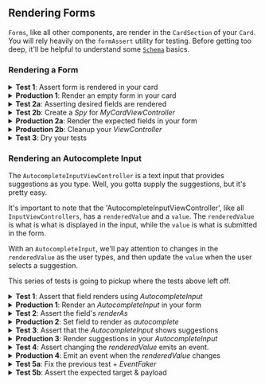 ## Rendering Forms

`Forms`, like all other components, are render in the `CardSection` of your `Card`. You will rely heavily on the `formAssert` utility for testing. Before getting too deep, it'll be helpful to understand some [`Schema`](../schemas) basics.

### Rendering a Form

<details>
<summary><strong>Test 1</strong>: Assert form is rendered in your card</summary>

```ts
import { AbstractSpruceFixtureTest } from '@sprucelabs/spruce-test-fixtures'
import { formAssert } from '@sprucelabs/heartwood-view-controllers'

export default class MyCardTest extends AbstractSpruceFixtureTest {
    @test()
    protected async rendersACard() {
        const vc = this.views.Controller('eightbitstories.my-card', {})
        formAssert.cardRendersForm(vc)
    }
}
```
</details>

<details>
<summary><strong>Production 1</strong>: Render an empty form in your card</summary>

This is a big first step, but pay attention to a few things:

1. You construct your form using the `buildForm` utility for better typing.
2. The `FormViewController` interface is a generic, so it'll take the type of your `Schema` to enable advanced typing.
3. You render your `Form` into the `form` property of your `CardSection`.

```ts
import {
    AbstractViewController,
    ViewControllerOptions,
    Card,
    CardViewController,
    buildForm,
    FormViewController,
} from '@sprucelabs/heartwood-view-controllers'
import { buildSchema } from '@sprucelabs/schema'

export default class MyCardViewController extends AbstractViewController<Card> {
    public static id = 'my-card'
    private cardVc: CardViewController
    protected formVc: FormViewController<MyFormSchema>

    public constructor(options: ViewControllerOptions) {
        super(options)

        this.formVc = this.Controller(
            'form',
            buildForm({
                schema: myFormSchema,
                sections: [],
            })
        )
        this.cardVc = this.Controller('card', {
            body: {
                sections: [
                    {
                        form: this.formVc.render(),
                    },
                ],
            },
        })
    }

    public render() {
        return this.cardVc.render()
    }
}

const myFormSchema = buildSchema({
    id: 'myForm',
    fields: {},
})

type MyFormSchema = typeof myFormSchema

```

> **Note**: You will rely on `buildForm` to get better typing while constructing your form.

</details>

<details>
<summary><strong>Test 2a</strong>: Asserting desired fields are rendered</summary>

Our goal is to check that a desired field is being rendered, but first we'll get blocked by needing to expose our `formVc`. We'll do that using a test double.

```ts
import { AbstractSpruceFixtureTest } from '@sprucelabs/spruce-test-fixtures'
import { formAssert } from '@sprucelabs/heartwood-view-controllers'

export default class MyCardTest extends AbstractSpruceFixtureTest {
    @test()
    protected async rendersACard() {
        const vc = this.views.Controller('eightbitstories.my-card', {})
        formAssert.cardRendersForm(vc)
    }

    @test()
    protected async rendersExpectedFields() {
        const vc = this.views.Controller('eightbitstories.my-card', {})
        formAssert.formRendersFields(vc.getForm(), ['destination'])
    }
}

```

> **Note**: You should see an error that `getForm()` doesn't exist. We'll create a `Spy` to fix that.

</details>

<details>
<summary><strong>Test 2b</strong>: Create a <em>Spy</em> for <em>MyCardViewController</em></summary>

```ts
import { AbstractSpruceFixtureTest } from '@sprucelabs/spruce-test-fixtures'
import { formAssert } from '@sprucelabs/heartwood-view-controllers'
import MyCardViewController from '../../viewControllers/MyCardViewController'

export default class MyCardTest extends AbstractSpruceFixtureTest {
    @test()
    protected async rendersACard() {
        const vc = this.views.Controller('eightbitstories.my-card', {})
        formAssert.cardRendersForm(vc)
    }

    @test()
    protected async rendersExpectedFields() {
        this.views.setController('eightbitstories.my-card', SpyMyCard)
        const vc = this.views.Controller('eightbitstories.my-card', {}) as SpyMyCard
        formAssert.formRendersFields(vc.getForm(), ['field1','field2'])
    }
}

class SpyMyCard extends MyCardViewController {
    public getForm() {
        return this.formVc
    }
}

```

> **Note**: If you are following along, you will get a type error because `formVc` is `private`. You can make it `protected` in `MyCardViewController` to get around this.

> **Note**: Now you should get an error that your form is not rendering the expected fields. It's time to implement the fields in your form.

</details>

<details>
<summary><strong>Production 2a</strong>: Render the expected fields in your form</summary>

Getting your fields to render is a 2-step process:

1. Add the fields to your `Schema`.
2. Add the fields as a `Section` to your `Form`.

This separation allows you to have "source of truth" in your `Schema` and then render the fields you actually want in your form.

```ts
import {
    AbstractViewController,
    ViewControllerOptions,
    Card,
    CardViewController,
    buildForm,
    FormViewController,
} from '@sprucelabs/heartwood-view-controllers'
import { buildSchema } from '@sprucelabs/schema'

export default class MyCardViewController extends AbstractViewController<Card> {
    public static id = 'my-card'
    private cardVc: CardViewController
    protected formVc: FormViewController<MyFormSchema>

    public constructor(options: ViewControllerOptions) {
        super(options)

        this.formVc = this.Controller(
            'form',
            buildForm({
                schema: myFormSchema,
                sections: [
                    {
                        fields: ['field1', 'field2'],
                    }
                ],
            })
        )
        this.cardVc = this.Controller('card', {
            body: {
                sections: [
                    {
                        form: this.formVc.render(),
                    },
                ],
            },
        })
    }

    public render() {
        return this.cardVc.render()
    }
}

const myFormSchema = buildSchema({
    id: 'myForm',
    fields: {
        field1: {
            type: 'text',
            label: 'Field 1',
        },
        field2: {
            type: 'text',
            label: 'Field 2',
        },
    },
})

type MyFormSchema = typeof myFormSchema

```

</details>

<details>
<summary><strong>Production 2b</strong>: Cleanup your <em>ViewController</em></summary>

Let's take a sec to cleanup our `ViewController's` constructor to make it more readable.

```ts
import {
    AbstractViewController,
    ViewControllerOptions,
    Card,
    CardViewController,
    buildForm,
    FormViewController,
} from '@sprucelabs/heartwood-view-controllers'
import { buildSchema } from '@sprucelabs/schema'

export default class MyCardViewController extends AbstractViewController<Card> {
    public static id = 'my-card'
    private cardVc: CardViewController
    protected formVc: FormViewController<MyFormSchema>

    public constructor(options: ViewControllerOptions) {
        super(options)

        this.formVc = FormVc()
        this.cardVc = CardVc()
    }

    private FormVc() {
        return this.Controller(
            'form',
            buildForm({
                schema: myFormSchema,
                sections: [
                    {
                        fields: ['field1', 'field2'],
                    }
                ],
            })
        )
    }

    private CardVc() {
        return this.Controller('card', {
            body: {
                sections: [
                    {
                        form: this.formVc.render(),
                    },
                ],
            },
        })
    }

    public render() {
        return this.cardVc.render()
    }
}

const myFormSchema = buildSchema({
    id: 'myForm',
    fields: {
        field1: {
            type: 'text',
            label: 'Field 1',
        },
        field2: {
            type: 'text',
            label: 'Field 2',
        },
    },
})

type MyFormSchema = typeof myFormSchema

```

</details>

<details>
<summary><strong>Test 3</strong>: Dry your tests</summary>

Once again, we're going to utilize our Test Class's static state to cut down on duplication.

```ts
import { AbstractSpruceFixtureTest } from '@sprucelabs/spruce-test-fixtures'
import { formAssert } from '@sprucelabs/heartwood-view-controllers'
import MyCardViewController from '../../viewControllers/MyCardViewController'

export default class MyCardTest extends AbstractSpruceFixtureTest {
    private static vc: SpyMyCard

    protected async beforeEach() {
        await super.beforeEach()
        this.views.setController('eightbitstories.my-card', SpyMyCard)
        this.vc = this.views.Controller('eightbitstories.my-card', {}) as SpyMyCard
    }

    @test()
    protected async rendersACard() {
        formAssert.cardRendersForm(this.vc)
    }

    @test()
    protected async rendersExpectedFields() {
        formAssert.formRendersFields(this.vc.getForm(), ['field1','field2'])
    }
}

class SpyMyCard extends MyCardViewController {
    public getForm() {
        return this.formVc
    }
}

```
</details>

### Rendering an Autocomplete Input

The `AutocompleteInputViewController` is a text input that provides suggestions as you type. Well, you gotta supply the suggestions, but it's pretty easy.

It's important to note that the 'AutocompleteInputViewController', like all `InputViewControllers`, has a `renderedValue` and a `value`. The `renderedValue` is what is what is displayed in the input, while the `value` is what is submitted in the form.

With an `AutocompleteInput`, we'll pay attention to changes in the `renderedValue` as the user types, and then update the `value` when the user selects a suggestion.

This series of tests is going to pickup where the tests above left off.

<details>
<summary><strong>Test 1</strong>: Assert that field renders using <em>AutocompleteInput</em></summary>

```ts
import { AbstractSpruceFixtureTest } from '@sprucelabs/spruce-test-fixtures'
import { formAssert, AutocompleteInputViewController } from '@sprucelabs/heartwood-view-controllers'
import MyCardViewController from '../../viewControllers/MyCardViewController'

export default class MyCardTest extends AbstractSpruceFixtureTest {
    private static vc: SpyMyCard

    protected async beforeEach() {
        await super.beforeEach()
        this.views.setController('eightbitstories.my-card', SpyMyCard)
        this.vc = this.views.Controller('eightbitstories.my-card', {}) as SpyMyCard
    }

    @test()
    protected async rendersACard() {
        formAssert.cardRendersForm(this.vc)
    }

    @test()
    protected async rendersExpectedFields() {
        formAssert.formRendersFields(this.formVc, ['field1','field2'])
    }

    @test()
    protected async rendersAutocompleteInput() {
        formAssert.fieldRendersUsingInstanceOf(
            this.formVc,
            'field1',
            AutocompleteInputViewController
        )
    }

    protected get formVc() {
        return this.vc.getForm()
    }
}

class SpyMyCard extends MyCardViewController {
    public getForm() {
        return this.formVc
    }
}

```

> **Note**: In addition to the `formAssert.fieldRendersUsingInstanceOf` assertion, we've added a `formVc` getter to cut down on duplication.

</details>

<details>
<summary><strong>Production 1</strong>: Render an <em>AutocompleteInput</em> in your form</summary>

This is another 2 parter:

1. Construct an `AutocompleteInputViewController` and track it on your `ViewController`.
2. Update your `FormSection` to be the "expanded" type, which is an object with `field` and `vc` properties (among others).

```ts
import {
    AbstractViewController,
    ViewControllerOptions,
    Card,
    CardViewController,
    buildForm,
    FormViewController,
    AutocompleteInputViewController,
} from '@sprucelabs/heartwood-view-controllers'
import { buildSchema } from '@sprucelabs/schema'

export default class MyCardViewController extends AbstractViewController<Card> {
    public static id = 'my-card'
    private cardVc: CardViewController
    protected formVc: FormViewController<MyFormSchema>
    private autocompleteInputVc: AutocompleteInputViewController

    public constructor(options: ViewControllerOptions) {
        super(options)

        this.autocompleteInputVc = this.AutocompleteVc()
        this.formVc = FormVc()
        this.cardVc = CardVc()
    }

    private AutocompleteVc(): AutocompleteInputViewController {
        return this.Controller('autocomplete-input', {})
    }

    private FormVc() {
        return this.Controller(
            'form',
            buildForm({
                schema: myFormSchema,
                sections: [
                    {
                        fields: [
                            {
                                name: 'field1'
                                vc: this.autocompleteInputVc,
                            }, 
                            'field2'
                        ],
                    }
                ],
            })
        )
    }

    private CardVc() {
        return this.Controller('card', {
            body: {
                sections: [
                    {
                        form: this.formVc.render(),
                    },
                ],
            },
        })
    }

    public render() {
        return this.cardVc.render()
    }
}

const myFormSchema = buildSchema({
    id: 'myForm',
    fields: {
        field1: {
            type: 'text',
            label: 'Field 1',
        },
        field2: {
            type: 'text',
            label: 'Field 2',
        },
    },
})

type MyFormSchema = typeof myFormSchema

```

</details>

<details>
<summary><strong>Test 2</strong>: Assert the field's <em>renderAs</em></summary>

We'll use `formAssert.fieldRendersAs` to assert that the field is rendering as an `autocomplete`.

```ts
import { AbstractSpruceFixtureTest } from '@sprucelabs/spruce-test-fixtures'
import { formAssert, AutocompleteInputViewController } from '@sprucelabs/heartwood-view-controllers'
import MyCardViewController from '../../viewControllers/MyCardViewController'

export default class MyCardTest extends AbstractSpruceFixtureTest {
    private static vc: SpyMyCard

    protected async beforeEach() {
        await super.beforeEach()
        this.views.setController('eightbitstories.my-card', SpyMyCard)
        this.vc = this.views.Controller('eightbitstories.my-card', {}) as SpyMyCard
    }

    @test()
    protected async rendersACard() {
        formAssert.cardRendersForm(this.vc)
    }

    @test()
    protected async rendersExpectedFields() {
        formAssert.formRendersFields(this.formVc, ['field1','field2'])
    }

    @test()
    protected async rendersAutocompleteInput() {
        formAssert.fieldRendersUsingInstanceOf(
            this.formVc,
            'field1',
            AutocompleteInputViewController
        )
    }

    @test()
    protected async rendersAsAutocomplete() {
        formAssert.fieldRendersAs(
            this.formVc,
            'field1',
            'autocomplete'
        )
    }

    protected get formVc() {
        return this.vc.getForm()
    }
}

class SpyMyCard extends MyCardViewController {
    public getForm() {
        return this.formVc
    }
}

```

</details>


<details>
<summary><strong>Production 2</strong>: Set field to render as <em>autocomplete</em></summary>

A quick, easy add. Simple set the `renderAs` property to `autocomplete` in field.

```ts
import {
    AbstractViewController,
    ViewControllerOptions,
    Card,
    CardViewController,
    buildForm,
    FormViewController,
    AutocompleteInputViewController,
} from '@sprucelabs/heartwood-view-controllers'
import { buildSchema } from '@sprucelabs/schema'

export default class MyCardViewController extends AbstractViewController<Card> {
    public static id = 'my-card'
    private cardVc: CardViewController
    protected formVc: FormViewController<MyFormSchema>
    protected autocompleteInputVc: AutocompleteInputViewController

    public constructor(options: ViewControllerOptions) {
        super(options)

        this.autocompleteInputVc = this.AutocompleteVc()
        this.formVc = FormVc()
        this.cardVc = CardVc()
    }

    private AutocompleteVc(): AutocompleteInputViewController {
        return this.Controller('autocomplete-input', {
            onChangeRenderedValue: () =>
                this.autocompleteInputVc.showSuggestions([]),
        })
    }

    private FormVc() {
        return this.Controller(
            'form',
            buildForm({
                schema: myFormSchema,
                sections: [
                    {
                        fields: [
                            {
                                name: 'field1'
                                vc: this.autocompleteInputVc,
                                renderAs: 'autocomplete',
                            }, 
                            'field2'
                        ],
                    }
                ],
            })
        )
    }

    private CardVc() {
        return this.Controller('card', {
            body: {
                sections: [
                    {
                        form: this.formVc.render(),
                    },
                ],
            },
        })
    }

    public render() {
        return this.cardVc.render()
    }
}

const myFormSchema = buildSchema({
    id: 'myForm',
    fields: {
        field1: {
            type: 'text',
            label: 'Field 1',
        },
        field2: {
            type: 'text',
            label: 'Field 2',
        },
    },
})

type MyFormSchema = typeof myFormSchema

```

</details>

<details>
<summary><strong>Test 3</strong>: Assert that the <em>AutocompleteInput</em> shows suggestions</summary>

The next steps are:

1. Use the `autocompleteAssert` utility to assert that the `AutocompleteInputViewController` shows suggestions when the `renderedValue` is changed.
2. Update your `Spy` to expose the `AutocompleteInputViewController` with `getAutocompleteVc()`.

```ts
import { AbstractSpruceFixtureTest } from '@sprucelabs/spruce-test-fixtures'
import { test } from '@sprucelabs/test-utils'
import {
    autocompleteAssert,
    AutocompleteInputViewController,
    formAssert,
} from '@sprucelabs/heartwood-view-controllers'
import MyCardViewController from '../../viewControllers/MyCardViewController'

export default class MyCardTest extends AbstractSpruceFixtureTest {
    private static vc: SpyMyCard

    protected async beforeEach() {
        await super.beforeEach()
        this.views.setController('eightbitstories.my-card', SpyMyCard)
        this.vc = this.views.Controller('eightbitstories.my-card', {}) as SpyMyCard
    }

    @test()
    protected async rendersACard() {
        formAssert.cardRendersForm(this.vc)
    }

    @test()
    protected async rendersExpectedFields() {
        formAssert.formRendersFields(this.formVc, ['field1','field2'])
    }

    @test()
    protected async rendersAutocompleteInput() {
        formAssert.fieldRendersUsingInstanceOf(
            this.formVc,
            'field1',
            AutocompleteInputViewController
        )
    }

    @test()
    protected async rendersAsAutocomplete() {
        formAssert.fieldRendersAs(
            this.formVc,
            'field1',
            'autocomplete'
        )
    }

    @test()
    protected async changingDestinationsRendersSuggestions() {
        await autocompleteAssert.actionShowsSuggestions(
            this.vc.getAutocompleteVc(),
            () => this.vc.getAutocompleteVc().setRenderedValue('test')
        )
    }

    protected get formVc() {
        return this.vc.getForm()
    }
}

class SpyMyCard extends MyCardViewController {
    public getAutocompleteVc() {
        return this.autocompleteInputVc
    }

    public getForm() {
        return this.formVc
    }
}

```

> **Note**: You're going to get an type error because `autocompleteInputVc` is 'private'. You can make it 'protected' in `MyCardViewController` to get around this.

</details>

<details>
<summary><strong>Production 3</strong>: Render suggestions in your <em>AutocompleteInput</em></summary>

Notice how we added a `onChangeRenderedValue` callback to the `AutocompleteInputViewController` to show suggestions when the `renderedValue` changes and just pass an empty array for now.

```ts
import {
    AbstractViewController,
    ViewControllerOptions,
    Card,
    CardViewController,
    buildForm,
    FormViewController,
    AutocompleteInputViewController,
} from '@sprucelabs/heartwood-view-controllers'
import { buildSchema } from '@sprucelabs/schema'

export default class MyCardViewController extends AbstractViewController<Card> {
    public static id = 'my-card'
    private cardVc: CardViewController
    protected formVc: FormViewController<MyFormSchema>
    protected autocompleteInputVc: AutocompleteInputViewController

    public constructor(options: ViewControllerOptions) {
        super(options)

        this.autocompleteInputVc = this.AutocompleteVc()
        this.formVc = FormVc()
        this.cardVc = CardVc()
    }

    private AutocompleteVc(): AutocompleteInputViewController {
        return this.Controller('autocomplete-input', {
            onChangeRenderedValue: () =>
                this.autocompleteInputVc.showSuggestions([]),
        })
    }

    private FormVc() {
        return this.Controller(
            'form',
            buildForm({
                schema: myFormSchema,
                sections: [
                    {
                        fields: [
                            {
                                name: 'field1'
                                vc: this.autocompleteInputVc,
                            }, 
                            'field2'
                        ],
                    }
                ],
            })
        )
    }

    private CardVc() {
        return this.Controller('card', {
            body: {
                sections: [
                    {
                        form: this.formVc.render(),
                    },
                ],
            },
        })
    }

    public render() {
        return this.cardVc.render()
    }
}

const myFormSchema = buildSchema({
    id: 'myForm',
    fields: {
        field1: {
            type: 'text',
            label: 'Field 1',
        },
        field2: {
            type: 'text',
            label: 'Field 2',
        },
    },
})

type MyFormSchema = typeof myFormSchema

```

</details>



<details>
<summary><strong>Test 4</strong>: Assert changing the <em>renderedValue</em> emits an event.</summary>

```ts
import { AbstractSpruceFixtureTest, eventFaker } from '@sprucelabs/spruce-test-fixtures'
import { test } from '@sprucelabs/test-utils'
import {
    autocompleteAssert,
    AutocompleteInputViewController,
    formAssert,
} from '@sprucelabs/heartwood-view-controllers'
import MyCardViewController from '../../viewControllers/MyCardViewController'

export default class MyCardTest extends AbstractSpruceFixtureTest {
    private static vc: SpyMyCard

    protected async beforeEach() {
        await super.beforeEach()
        this.views.setController('eightbitstories.my-card', SpyMyCard)
        this.vc = this.views.Controller('eightbitstories.my-card', {}) as SpyMyCard
    }

    @test()
    protected async rendersACard() {
        formAssert.cardRendersForm(this.vc)
    }

    @test()
    protected async rendersExpectedFields() {
        formAssert.formRendersFields(this.formVc, ['field1','field2'])
    }

    @test()
    protected async rendersAutocompleteInput() {
        formAssert.fieldRendersUsingInstanceOf(
            this.formVc,
            'field1',
            AutocompleteInputViewController
        )
    }

    @test()
    protected async changingDestinationsRendersSuggestions() {
        await autocompleteAssert.actionShowsSuggestions(
            this.autocompleteInputVc,
            () => this.typeIntoField1('test')
        )
    }

    @test()
    protected async typeingIntoField1EmitsEvent() {
        let wasHit = false
        await eventFaker.on('eightbitstories.autocomplete-event::v2020_01_01', () => {
            wasHit = true
            return []
        })

        await this.typeIntoField1('hello world')
        
        assert.isTrue(wasHit)
    }

    protected get autocompleteVc() {
        return this.vc.getAutocompleteVc()
    }

    protected async typeIntoField1(value: string) {
       return this.autocompleteVc.setRenderedValue(value)
    }

    protected get formVc() {
        return this.vc.getForm()
    }
}

class SpyMyCard extends MyCardViewController {
    public getAutocompleteVc() {
        return this.autocompleteInputVc
    }

    public getForm() {
        return this.formVc
    }
}

```

</details>

<details>
<summary><strong>Production 4</strong>: Emit an event when the <em>renderedValue</em> changes</summary>

Time to change the `onChangeRenderedValue` handler to emit an event when the `renderedValue` changes.

```ts
import {
    AbstractViewController,
    ViewControllerOptions,
    Card,
    CardViewController,
    buildForm,
    FormViewController,
    AutocompleteInputViewController,
} from '@sprucelabs/heartwood-view-controllers'
import { buildSchema } from '@sprucelabs/schema'

export default class MyCardViewController extends AbstractViewController<Card> {
    public static id = 'my-card'
    private cardVc: CardViewController
    protected formVc: FormViewController<MyFormSchema>
    protected autocompleteInputVc: AutocompleteInputViewController

    public constructor(options: ViewControllerOptions) {
        super(options)

        this.autocompleteInputVc = this.AutocompleteVc()
        this.formVc = FormVc()
        this.cardVc = CardVc()
    }

    private AutocompleteVc(): AutocompleteInputViewController {
        return this.Controller('autocomplete-input', {
            onChangeRenderedValue: (value) =>
                this.handleAutocompleteChange(value),
        })
    }

    private async handleAutocompleteChange(_value: string) {
        this.autocompleteInputVc.showSuggestions([])
        const client = await this.connectToApi()
        await client.emitAndFlattenResponses(
            'eightbitstories.autocomplete-event::v2020_01_01'
        )
    }

    private FormVc() {
        return this.Controller(
            'form',
            buildForm({
                schema: myFormSchema,
                sections: [
                    {
                        fields: [
                            {
                                name: 'field1'
                                vc: this.autocompleteInputVc,
                            }, 
                            'field2'
                        ],
                    }
                ],
            })
        )
    }

    private CardVc() {
        return this.Controller('card', {
            body: {
                sections: [
                    {
                        form: this.formVc.render(),
                    },
                ],
            },
        })
    }

    public render() {
        return this.cardVc.render()
    }
}

const myFormSchema = buildSchema({
    id: 'myForm',
    fields: {
        field1: {
            type: 'text',
            label: 'Field 1',
        },
        field2: {
            type: 'text',
            label: 'Field 2',
        },
    },
})

type MyFormSchema = typeof myFormSchema

```

> **Note**: We still show an empty array of suggestions to keep the past test working.

> **Note**: You should be getting an error that a listener for `eightbitstories.autocomplete-event::v2020_01_01` doesn't exist for the last test, we'll refactor our test next to make it work.

> **Note**: To avoid an unused variable warning, you can prepend the variable name with an underscore (`_value`).

</details>

<details>
<summary><strong>Test 5a</strong>: Fix the previous test + <em>EventFaker</em></summary>

We're going to take a short detour now to create an `EventFaker` class to keep our tests DRY.

```ts
import { AbstractSpruceFixtureTest, eventFaker } from '@sprucelabs/spruce-test-fixtures'
import { test } from '@sprucelabs/test-utils'
import {
    autocompleteAssert,
    AutocompleteInputViewController,
    formAssert,
} from '@sprucelabs/heartwood-view-controllers'
import MyCardViewController from '../../viewControllers/MyCardViewController'

export default class MyCardTest extends AbstractSpruceFixtureTest {
    private static vc: SpyMyCard
    private static eventFaker: EventFaker

    protected async beforeEach() {
        await super.beforeEach()

        this.views.setController('eightbitstories.my-card', SpyMyCard)

        this.vc = this.views.Controller('eightbitstories.my-card', {}) as SpyMyCard
        this.eventFaker = new EventFaker()
        
        await this.eventFaker.fakeAutocompleteEvent()
    }

    @test()
    protected async rendersACard() {
        formAssert.cardRendersForm(this.vc)
    }

    @test()
    protected async rendersExpectedFields() {
        formAssert.formRendersFields(this.formVc, ['field1','field2'])
    }

    @test()
    protected async rendersAutocompleteInput() {
        formAssert.fieldRendersUsingInstanceOf(
            this.formVc,
            'field1',
            AutocompleteInputViewController
        )
    }

    @test()
    protected async changingDestinationsRendersSuggestions() {
        await autocompleteAssert.actionShowsSuggestions(
            this.autocompleteInputVc,
            () => this.typeIntoField1('test')
        )
    }

    @test()
    protected async typeingIntoField1EmitsEvent() {
        let wasHit = false
        await this.eventFaker.fakeAutocompleteEvent(() => {
            wasHit = true
            return []
        })

        await this.typeIntoField1('hello world')
        
        assert.isTrue(wasHit)
    }

    protected get autocompleteVc() {
        return this.vc.getAutocompleteVc()
    }

    protected async typeIntoField1(value: string) {
       return this.autocompleteVc.setRenderedValue(value)
    }

    protected get formVc() {
        return this.vc.getForm()
    }
}

class SpyMyCard extends MyCardViewController {
    public getAutocompleteVc() {
        return this.autocompleteInputVc
    }

    public getForm() {
        return this.formVc
    }
}

class EventFaker {
    public async fakeAutocompleteEvent(cb?: () => void) {
        return this.fakeEvent('eightbitstories.autocomplete-event::v2020_01_01', () => {
            return {
                results: [],
            }
        })
    }
}

```

> **Note**: By adding the `EventFaker` class and faking the event in `beforeEach`, we can be sure that no test fails because of a missing listener.

</details>

<details>
<summary><strong>Test 5b</strong>: Assert the expected target & payload</summary>

</details>

